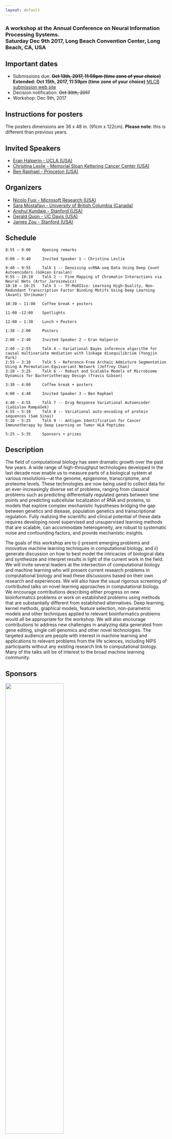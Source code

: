 ```yaml
---
layout: default
---
```


<h3> A workshop at the Annual Conference on Neural Information Processing Systems.<br /> Saturday Dec 9th 2017, Long Beach Convention Center, Long Beach, CA, USA</h3>

## Important dates
   * Submissions due: ~~**Oct 13th, 2017, 11:59pm (time zone of your choice)**~~ **Extended: Oct 15th, 2017, 11:59pm (time zone of your choice)** [MLCB submission web site](https://easychair.org/conferences/?conf=nipsmlcb2017)
   * Decision notification: ~~Oct 30th, 2017~~
   * Workshop: Dec 9th, 2017


## Instructions for posters
The posters dimensions are 36 x 48 in. (91cm x 122cm). **Please note**: this is different than previous years.

## Invited Speakers
   * [Eran Halperin - UCLA (USA)](https://www.eranhalperingenomics.com//)
   * [Christina Leslie - Memorial Sloan Kettering Cancer Center (USA)](https://www.mskcc.org/research-areas/labs/christina-leslie)
   * [Ben Raphael - Princeton (USA)](http://compbio.cs.brown.edu/)

## Organizers
   * [Nicolo Fusi - Microsoft Research (USA)](http://www.nicolofusi.com)
   * [Sara Mostafavi - University of British Columbia (Canada)](http://saramostafavi.github.io/)
   * [Anshul Kundaje - Stanford (USA)](https://sites.google.com/site/anshulkundaje/)
   * [Gerald Quon - UC Davis (USA)](http://qlab.faculty.ucdavis.edu/)
   * [James Zou - Stanford (USA)](https://sites.google.com/site/jamesyzou/)

## Schedule
```
8:55 – 9:00     Opening remarks

9:00 – 9:40     Invited Speaker 1 – Christina Leslie

9:40 – 9:55     Talk 1 -- Denoising scRNA-seq Data Using Deep Count Autoencoders (Gökcen Eraslan)
9:55 – 10:10    Talk 2 -- Fine Mapping of Chromatin Interactions via Neural Nets (Artur Jaroszewicz)
10:10 – 10:25   Talk 3 -- TF-MoDISco: Learning High-Quality, Non-Redundant Transcription Factor Binding Motifs Using Deep Learning (Avanti Shrikumar)

10:30 – 11:00   Coffee break + posters

11:00 –12:00    Spotlights

12:00 – 1:30    Lunch + Posters

1:30 – 2:00     Posters

2:00 – 2:40     Invited Speaker 2 – Eran Halperin

2:40 – 2:55     Talk 4 – Variational Bayes inference algorithm for causal multivariate mediation with linkage disequilibrium (Yongjin Park)
2:55 – 3:10     Talk 5 – Reference-Free Archaic Admixture Segmentation Using A Permutation-Equivariant Network (Jeffrey Chan)
3:10 – 3:25     Talk 6 -- Robust and Scalable Models of Microbiome Dynamics for Bacteriotherapy Design (Travis Gibson)
           
3:30 – 4:00     Coffee break + posters

4:00 – 4:40     Invited Speaker 3 – Ben Raphael

4:40 – 4:55     Talk 7 -- Drug Response Variational Autoencoder (Ladislav Rampášek)
4:55 – 5:10     Talk 8 -- Variational auto-encoding of protein sequences (Sam Sinai)
5:10 – 5:25     Talk 9 -- Antigen Identification for Cancer Immunotherapy by Deep Learning on Tumor HLA Peptides 

5:25 – 5:35     Sponsors + prizes

```

## Description
The field of computational biology has seen dramatic growth over the past few years. A wide range of high-throughput technologies developed in the last decade now enable us to measure parts of a biological system at various resolutions—at the genome, epigenome, transcriptome, and proteome levels. These technologies are now being used to collect data for an ever-increasingly diverse set of problems, ranging from classical problems such as predicting differentially regulated genes between time points and predicting subcellular localization of RNA and proteins, to models that explore complex mechanistic hypotheses bridging the gap between genetics and disease, population genetics and transcriptional regulation. Fully realizing the scientific and clinical potential of these data requires developing novel supervised and unsupervised learning methods that are scalable, can accommodate heterogeneity, are robust to systematic noise and confounding factors, and provide mechanistic insights. 

The goals of this workshop are to i) present emerging problems and innovative machine learning techniques in computational biology, and ii) generate discussion on how to best model the intricacies of biological data and synthesize and interpret results in light of the current work in the field. We will invite several leaders at the intersection of computational biology and machine learning who will present current research problems in computational biology and lead these discussions based on their own research and experiences. We will also have the usual rigorous screening of contributed talks on novel learning approaches in computational biology. We encourage contributions describing either progress on new bioinformatics problems or work on established problems using methods that are substantially different from established alternatives. Deep learning, kernel methods, graphical models, feature selection, non-parametric models and other techniques applied to relevant bioinformatics problems would all be appropriate for the workshop. We will also encourage contributions to address new challenges in analyzing data generated from gene editing, single cell genomics and other novel technologies. The targeted audience are people with interest in machine learning and applications to relevant problems from the life sciences, including NIPS participants without any existing research link to computational biology. Many of the talks will be of interest to the broad machine learning community.  


## Sponsors
<a href='https://recursionpharma.com/careers/'><img src='http://mlcb.github.io/recursion-1A.png' width='60%' height='60%'></a>
<a href='http://www.amazon.com/'><img src='http://mlcb.github.io/amazon_logo_RGB.jpg' width='70%' height='70%'></a>


## Program Committee

Jean-Philippe	Vert	(Ecole des Mines de Paris)
Karen	Sachs	(Stanford University)
Li	Shen	(Icahn School of Medicine at Mount Sinai)
Benjamin	(Haibe-Kains)
Yun	Song	(University of California, Berkeley)
Laurent	Jacob	(Mines ParisTech)
Jian	Ma	(Carnegie Mellon University)
Yves	Moreau	(Katholieke Universiteit Leuven)
Andrew	Delong	(University of Toronto)
Sushmita	Roy	(University of Wisconsin-Madison)
Jinbo	Xu	Toyota (Technological Institute at Chicago)
Christina	Leslie	(Memorial Sloan-Kettering Cancer Center)
Nico	Pfeifer	(University of Tübingen)
Karsten	Borgwardt	(ETH Zurich)
Jason	Ernst	(University of California, Los Angeles)
Maxwell	Libbrecht	(University of Washington Genome Sciences)
Recep	Colak	(AWS)
Juho	Rousu	(Aalto University)
William Stafford	Noble	(University of Washington)
Leopold	Parts	(Wellcome Trust Sanger Institute)
Mathieu	Blanchette	(McGill University)
Alexander	Schliep	(Gothenburg University)
Claassen	Manfred	(ETH Zurich)
Martin Renqiang	Min	(NEC Laboratories America)
Antti	Honkela	(University of Helsinki)
Maria	Chikina	(Mount Sinai School of Medicine)
Oliver	Stegle	(EMBL-European Bioinformatics Institute)
Cedric	Chauve	(Simon Fraser University)
Gunnar	Ratsch	(Memorial Sloan Kettering Center)
Michael M.	Hoffman	(Princess Margaret Cancer Centre/University of Toronto)
Casey	Greene	(University of Pennsylvania)
Anna	Goldenberg	(University of Toronto)
Simon	Rogers	(Department of Computing Science, University of Glasgow)
Pierre	Geurts	(University of Liège)
Quaid	Morris	(University of Toronto)
Alexis	Battle	(Johns Hopkins University)
Chao	Cheng	(Dartmouth Medical School)
Guido	Sanguinetti	(The University of Edinburgh)
Bernard	Ng	(The University of British Columbia)
Michael A.	Beer	(Johns Hopkins University)
Su-In	Lee	(University of Washington)
Anthony	Gitter	(University of Wisconsin-Madison)

<!--## Submission instructions

Researchers interested in contributing should upload an extended abstract of 4 pages (excluding references) in PDF format to the [MLCB submission web site](https://easychair.org/conferences/?conf=nipsmlcb2017) by Oct 13th, 2017, 11:59pm (time zone of your choice). Submissions exceeding the page limit will be automatically rejected.

No special style is required. Authors may use the NIPS style file, but are also free to use other styles as long as they use standard font size (11 pt) and margins (1 in). 

**Submissions should be suitably anonymized and meet the requirements for double-blind reviewing.**

All submissions will be anonymously peer reviewed and will be evaluated on the basis of their technical content.  A strong submission to the workshop typically presents a new learning method that yields new biological insights, or applies an existing learning method to a new biological problem.  However, submissions that improve upon existing methods for solving previously studied problems will also be considered. Examples of research presented in previous years can be found online [here](http://raetschlab.org:10080/nipscompbio/).

The workshop allows submissions of papers that are under review or have been recently published in a conference or a journal. This is done to encourage presentation of mature research projects that are interesting to the community. The authors should clearly state any overlapping published work at time of submission. 

Send any questions to nipsmlcb2017@easychair.org.-->



